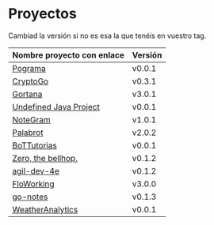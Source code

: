 # Proyectos

Cambiad la versión si no es esa la que tenéis en vuestro tag.

| Nombre proyecto con enlace                                               | Versión |
|--------------------------------------------------------------------------|---------|
| [Pograma](https://github.com/Phyton-es-mi-typo/pograma)                  | v0.0.1  |
| [CryptoGo](https://github.com/CriptoInfo/CryptoGo)                       | v0.3.1  |
| [Gortana](https://github.com/Pibes-GRX/Gortana)                          | v3.0.1  |
| [Undefined Java Project](https://github.com/tddgrupo4/TDD-Grupo-4)       | v0.0.1  |
| [NoteGram](https://github.com/NoteGramBot/NoteGram)                      | v1.0.1  |
|  [Palabrot](https://github.com/ScalaBot-Team/PalaBrot)                   | v2.0.2  |
|    [BoTTutorias](https://github.com/BoTTuros/BoTTutorias)                | v0.0.1  |
|    [Zero, the bellhop.](https://github.com/monium/zero)                  | v0.1.2  |
|    [agil-dev-4e](https://github.com/Kobedinho/agil-dev-4e)               | v0.1.2  |
|    [FloWorking](https://github.com/PalomitaTeam/FloWorking)              | v3.0.0  |
|    [go-notes](https://github.com/Golang-EC/go-notes)                     | v0.1.3  |
| [WeatherAnalytics](https://github.com/crislinfrajo/WeatherAnalytics)     | v0.0.1  | 
